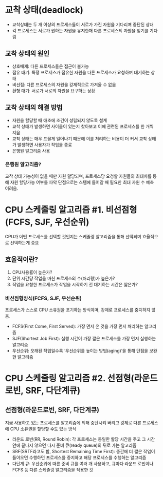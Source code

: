 # 교착 상태(deadlock)

- 교착상태는 두 개 이상의 프로세스들이 서로가 가진 자원을 기다리며 중단된 상태
- 각 프로세스는 서로가 원하는 자원을 유지한채 다른 프로세스의 자원을 얻기를 기다림

## 교착 상태의 원인

- 상호배제: 다른 프로세스들은 접근이 불가능
- 점유 대기: 특정 프로세스가 점유한 자원을 다른 프로세스가 요청하며 대기하는 상태
- 비선점: 다른 프로세스의 자원을 강제적으로 가져올 수 없음
- 환형 대기: 서로가 서로의 자원을 요구하는 상황

## 교착 상태의 해결 방법

- 자원을 할당할 때 애초에 조건이 성립되지 않도록 설계
- 교착 상태가 발생하면 사이클이 있는지 찾아보고 이에 관련된 프로세스를 한 개씩 지움
- 교착 상태는 매우 드물게 일어나기 때문에 이를 처리하는 비용이 더 커서 교착 상태가 발생하면 사용자가 작업을 종료
- 은행원 알고리즘 사용

### 은행원 알고리즘?

교착 상태 가능성이 없을 때만 자원 할당되며, 프로세스당 요청할 자원들의 최대치를 통해 자원 할당가능 여부를 파악
단점으로는 스템에 들어갈 때 필요한 최대 자원 수 예측 어려움.

# CPU 스케줄링 알고리즘 #1. 비선점형(FCFS, SJF, 우선순위)

CPU가 어떤 프로세스를 선택할 것인지는 스케줄링 알고리즘을 통해 선택되며 효율적으로 선택하는게 중요

## 효율적이란?

1. CPU사용률이 높은가?
2. 단위 시간당 작업을 마친 프로세스의 수(처리량)가 높은가?
3. 작업을 요청한 프로세스가 작업을 시작하기 전 대기하는 시간은 짧은가?

### 비선점형방식(FCFS, SJF, 우선순위)

프로세스가 스스로 CPU 소유권을 포기하는 방식이며, 강제로 프로세스를 중지하지 않음.

- FCFS(First Come, First Served): 가장 먼저 온 것을 가장 먼저 처리하는 알고리즘
- SJF(Shortest Job First): 실행 시간이 가장 짧은 프로세스를 가장 먼저 실행하는 알고리즘
- 우선순위: 오래된 작업일수록 ‘우선순위를 높이는 방법(aging)’을 통해 단점을 보완한 알고리즘

# CPU 스케줄링 알고리즘 #2. 선점형(라운드로빈, SRF, 다단계큐)

## 선점형(라운드로빈, SRF, 다단계큐)

지금 사용하고 있는 프로세스를 알고리즘에 의해 중단시켜 버리고 강제로 다른 프로세스에 CPU 소유권을 할당할 수도 있는 방식

- 라운드 로빈(RR, Round Robin): 각 프로세스는 동일한 할당 시간을 주고 그 시간 안에 끝나지 않으면 다시 준비 큐(ready queue)의 뒤로 가는 알고리즘
- SRF(SRTF라고도 함, Shortest Remaining Time First): 중간에 더 짧은 작업이 들어오면 수행하던 프로세스를 중지하고 해당 프로세스를 수행하는 알고리즘
- 다단계 큐: 우선순위에 따른 준비 큐를 여러 개 사용하고, 큐마다 라운드 로빈이나 FCFS 등 다른 스케줄링 알고리즘을 적용한 것
